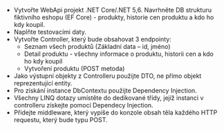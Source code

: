 * Vytvořte WebApi projekt .NET Core/.NET 5,6. Navrhněte DB strukturu fiktivního eshopu (EF Core) - produkty, historie cen produktu a kdo ho kdy koupil.
* Naplňte testovacími daty.
* Vytvořte Controller, který bude obsahovat 3 endpointy:
    * Seznam všech produktů (Základní data – id, jméno)
    * Detail produktu - všechny informace o produktu, historii cen a kdo ho kdy koupil
    * Vytvoření produktu (POST metoda)
* Jako výstupní objekty z Controlleru použijte DTO, ne přímo objekt reprezentující entity.
* Pro získání instance DbContextu použijte Dependency Injection.
* Všechny LINQ dotazy umístěte do dedikované třídy, jejíž instanci v controlleru získejte pomocí Dependecy Injection.
* Přidejte middleware, který vypíše do konzole obsah těla každého HTTP requestu, který bude typu POST.